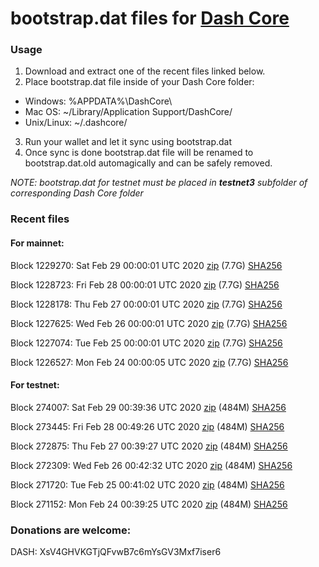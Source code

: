 # bootstrap.dat files for [Dash Core](https://github.com/dashpay/dash)

### Usage

1. Download and extract one of the recent files linked below.
2. Place bootstrap.dat file inside of your Dash Core folder:
 - Windows: %APPDATA%\DashCore\
 - Mac OS: ~/Library/Application Support/DashCore/
 - Unix/Linux: ~/.dashcore/
3. Run your wallet and let it sync using bootstrap.dat
4. Once sync is done bootstrap.dat file will be renamed to bootstrap.dat.old automagically and can be safely removed.

_NOTE: bootstrap.dat for testnet must be placed in **testnet3** subfolder of corresponding Dash Core folder_

### Recent files

#### For mainnet:

Block 1229270: Sat Feb 29 00:00:01 UTC 2020 [zip](https://dash-bootstrap.ams3.digitaloceanspaces.com/mainnet/2020-02-29/bootstrap.dat.zip) (7.7G) [SHA256](https://dash-bootstrap.ams3.digitaloceanspaces.com/mainnet/2020-02-29/sha256.txt)

Block 1228723: Fri Feb 28 00:00:01 UTC 2020 [zip](https://dash-bootstrap.ams3.digitaloceanspaces.com/mainnet/2020-02-28/bootstrap.dat.zip) (7.7G) [SHA256](https://dash-bootstrap.ams3.digitaloceanspaces.com/mainnet/2020-02-28/sha256.txt)

Block 1228178: Thu Feb 27 00:00:01 UTC 2020 [zip](https://dash-bootstrap.ams3.digitaloceanspaces.com/mainnet/2020-02-27/bootstrap.dat.zip) (7.7G) [SHA256](https://dash-bootstrap.ams3.digitaloceanspaces.com/mainnet/2020-02-27/sha256.txt)

Block 1227625: Wed Feb 26 00:00:01 UTC 2020 [zip](https://dash-bootstrap.ams3.digitaloceanspaces.com/mainnet/2020-02-26/bootstrap.dat.zip) (7.7G) [SHA256](https://dash-bootstrap.ams3.digitaloceanspaces.com/mainnet/2020-02-26/sha256.txt)

Block 1227074: Tue Feb 25 00:00:01 UTC 2020 [zip](https://dash-bootstrap.ams3.digitaloceanspaces.com/mainnet/2020-02-25/bootstrap.dat.zip) (7.7G) [SHA256](https://dash-bootstrap.ams3.digitaloceanspaces.com/mainnet/2020-02-25/sha256.txt)

Block 1226527: Mon Feb 24 00:00:05 UTC 2020 [zip](https://dash-bootstrap.ams3.digitaloceanspaces.com/mainnet/2020-02-24/bootstrap.dat.zip) (7.7G) [SHA256](https://dash-bootstrap.ams3.digitaloceanspaces.com/mainnet/2020-02-24/sha256.txt)


#### For testnet:

Block 274007: Sat Feb 29 00:39:36 UTC 2020 [zip](https://dash-bootstrap.ams3.digitaloceanspaces.com/testnet/2020-02-29/bootstrap.dat.zip) (484M) [SHA256](https://dash-bootstrap.ams3.digitaloceanspaces.com/testnet/2020-02-29/sha256.txt)

Block 273445: Fri Feb 28 00:49:26 UTC 2020 [zip](https://dash-bootstrap.ams3.digitaloceanspaces.com/testnet/2020-02-28/bootstrap.dat.zip) (484M) [SHA256](https://dash-bootstrap.ams3.digitaloceanspaces.com/testnet/2020-02-28/sha256.txt)

Block 272875: Thu Feb 27 00:39:27 UTC 2020 [zip](https://dash-bootstrap.ams3.digitaloceanspaces.com/testnet/2020-02-27/bootstrap.dat.zip) (484M) [SHA256](https://dash-bootstrap.ams3.digitaloceanspaces.com/testnet/2020-02-27/sha256.txt)

Block 272309: Wed Feb 26 00:42:32 UTC 2020 [zip](https://dash-bootstrap.ams3.digitaloceanspaces.com/testnet/2020-02-26/bootstrap.dat.zip) (484M) [SHA256](https://dash-bootstrap.ams3.digitaloceanspaces.com/testnet/2020-02-26/sha256.txt)

Block 271720: Tue Feb 25 00:41:02 UTC 2020 [zip](https://dash-bootstrap.ams3.digitaloceanspaces.com/testnet/2020-02-25/bootstrap.dat.zip) (484M) [SHA256](https://dash-bootstrap.ams3.digitaloceanspaces.com/testnet/2020-02-25/sha256.txt)

Block 271152: Mon Feb 24 00:39:25 UTC 2020 [zip](https://dash-bootstrap.ams3.digitaloceanspaces.com/testnet/2020-02-24/bootstrap.dat.zip) (484M) [SHA256](https://dash-bootstrap.ams3.digitaloceanspaces.com/testnet/2020-02-24/sha256.txt)


### Donations are welcome:

DASH: XsV4GHVKGTjQFvwB7c6mYsGV3Mxf7iser6
